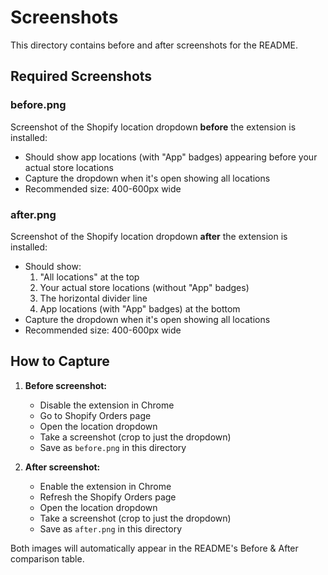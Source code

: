 # Screenshots

This directory contains before and after screenshots for the README.

## Required Screenshots

### before.png
Screenshot of the Shopify location dropdown **before** the extension is installed:
- Should show app locations (with "App" badges) appearing before your actual store locations
- Capture the dropdown when it's open showing all locations
- Recommended size: 400-600px wide

### after.png
Screenshot of the Shopify location dropdown **after** the extension is installed:
- Should show:
  1. "All locations" at the top
  2. Your actual store locations (without "App" badges)
  3. The horizontal divider line
  4. App locations (with "App" badges) at the bottom
- Capture the dropdown when it's open showing all locations
- Recommended size: 400-600px wide

## How to Capture

1. **Before screenshot:**
   - Disable the extension in Chrome
   - Go to Shopify Orders page
   - Open the location dropdown
   - Take a screenshot (crop to just the dropdown)
   - Save as `before.png` in this directory

2. **After screenshot:**
   - Enable the extension in Chrome
   - Refresh the Shopify Orders page
   - Open the location dropdown
   - Take a screenshot (crop to just the dropdown)
   - Save as `after.png` in this directory

Both images will automatically appear in the README's Before & After comparison table.
